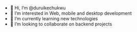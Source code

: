 - 👋 Hi, I’m @duruikechukwu
- 👀 I’m interested in Web, mobile and desktop development 
- 🌱 I’m currently learning new technologies 
- 💞️ I’m looking to collaborate on backend projects 

<!---
duruikechukwu/duruikechukwu is a ✨ special ✨ repository because its `README.md` (this file) appears on your GitHub profile.
You can click the Preview link to take a look at your changes.
--->
